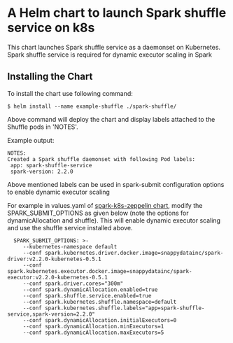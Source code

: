 # A Helm chart to launch Spark shuffle service on k8s

This chart launches Spark shuffle service as a daemonset on Kubernetes. Spark shuffle service is 
 required for dynamic executor scaling in Spark


## Installing the Chart

To install the chart use following command:

  ```
  $ helm install --name example-shuffle ./spark-shuffle/
  ```

Above command will deploy the chart and display labels attached to the Shuffle pods in 'NOTES'.

Example output:

  ```
  NOTES:
  Created a Spark shuffle daemonset with following Pod labels:
   app: spark-shuffle-service
   spark-version: 2.2.0

  ```
Above mentioned labels can be used in spark-submit configuration options to enable dynamic executor scaling
  
For example in values.yaml of [spark-k8s-zeppelin chart](https://github.com/SnappyDataInc/spark-on-k8s/tree/master/charts/spark-k8s-zeppelin-chart), modify the SPARK_SUBMIT_OPTIONS
 as given below (note the options for dynamicAllocation and shuffle). This will enable dynamic executor scaling and use the 
 shuffle service installed above.

```
  SPARK_SUBMIT_OPTIONS: >-
     --kubernetes-namespace default
     --conf spark.kubernetes.driver.docker.image=snappydatainc/spark-driver:v2.2.0-kubernetes-0.5.1
     --conf spark.kubernetes.executor.docker.image=snappydatainc/spark-executor:v2.2.0-kubernetes-0.5.1
     --conf spark.driver.cores="300m"
     --conf spark.dynamicAllocation.enabled=true
     --conf spark.shuffle.service.enabled=true
     --conf spark.kubernetes.shuffle.namespace=default
     --conf spark.kubernetes.shuffle.labels="app=spark-shuffle-service,spark-version=2.2.0"
     --conf spark.dynamicAllocation.initialExecutors=0
     --conf spark.dynamicAllocation.minExecutors=1
     --conf spark.dynamicAllocation.maxExecutors=5
```
  